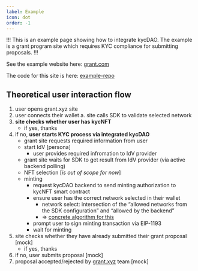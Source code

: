 ```yaml
---
label: Example
icon: dot
order: -1
---
```


!!!
This is an example page showing how to integrate kycDAO. The example is a grant program site which requires KYC compliance for submitting proposals.
!!!

See the example website here: [grant.com]()

The code for this site is here: [example-repo]()

## Theoretical user interaction flow

1. user opens grant.xyz site
2. user connects their wallet 
    a.  site calls SDK to validate selected network
3. **site checks whether user has kycNFT**
    - if yes, thanks
4. if no, **user starts KYC process via integrated kycDAO**
    - grant site requests required information from user
    - start IdV [persona]
        - user provides required infromation to IdV provider
    - grant site waits for SDK to get result from IdV provider (via active backend polling)
    - NFT selection [_is out of scope for now_]
    - minting
        - request kycDAO backend to send minting authorization to kycNFT smart contract
        - ensure user has the correct network selected in their wallet
            - network select: intersection of the “allowed networks from the SDK configuration” and “allowed by the backend”
            - ⇒ [concrete algorithm for this](https://www.notion.so/EVM-SDK-769a3ca4a4ec468d9db54fc0e1319ca6)
        - prompt user to sign minting transaction via EIP-1193
        - wait for minting
5. site checks whether they have already submitted their grant proposal [mock]
    - if yes, thanks
6. if no, user submits proposal [mock]
7. proposal accepted/rejected by [grant.xyz](http://grant.xyx) team [mock]
